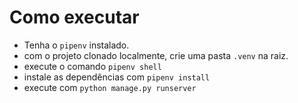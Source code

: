 # Como executar
- Tenha o `pipenv` instalado.
- com o projeto clonado localmente, crie uma pasta `.venv` na raiz.
- execute o comando `pipenv shell`
- instale as dependências com `pipenv install`
- execute com `python manage.py runserver`

